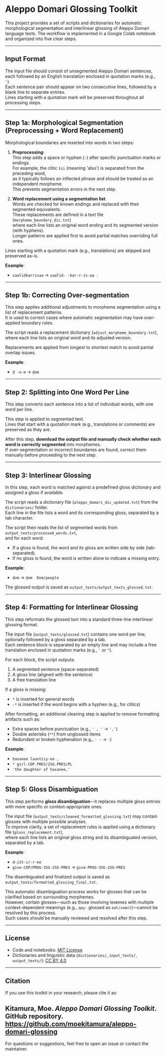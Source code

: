 # Aleppo Domari Glossing Toolkit

This project provides a set of scripts and dictionaries for automatic morphological segmentation and interlinear glossing of Aleppo Domari language texts. The workflow is implemented in a Google Colab notebook and organized into five clear steps.

---

## Input Format

The input file should consist of unsegmented Aleppo Domari sentences,  
each followed by an English translation enclosed in quotation marks (e.g., `'`).  
Each sentence pair should appear on two consecutive lines, followed by a blank line to separate entries.  
Lines starting with a quotation mark will be preserved throughout all processing steps.

---

## Step 1a: Morphological Segmentation (Preprocessing + Word Replacement)

Morphological boundaries are inserted into words in two steps:

1. **Preprocessing**:  
   This step adds a space or hyphen (`-`) after specific punctuation marks or endings.  
   For example, the clitic `šii` (meaning 'also') is separated from the preceding word,  
   as it typically follows an inflected phrase and should be treated as an independent morpheme.  
   This prevents segmentation errors in the next step.

2. **Word replacement using a segmentation list**:  
   Words are checked for known endings and replaced with their segmented equivalents.  
   These replacements are defined in a text file (`morpheme_boundary_dic.txt`)  
   where each line lists an original word ending and its segmented version (with hyphens).  
   Longer patterns are applied first to avoid partial matches overriding full ones.

Lines starting with a quotation mark (e.g., translations) are skipped and preserved as-is.

**Example**:
- `saaʕidkarrisaa` → `saaʕid- -kar-r-is-aa .`

---

## Step 1b: Correcting Over-segmentation

This step applies additional adjustments to morpheme segmentation using a list of replacement patterns.  
It is used to correct cases where automatic segmentation may have over-applied boundary rules.

The script reads a replacement dictionary (`adjust_morpheme_boundary.txt`),  
where each line lists an original word and its adjusted version.

Replacements are applied from longest to shortest match to avoid partial overlap issues.

**Example**:
- `ḍ -o-m` → `ḍom`

---

## Step 2: Splitting into One Word Per Line

This step converts each sentence into a list of individual words, with one word per line.

This step is applied to segmented text.  
Lines that start with a quotation mark (e.g., translations or comments) are preserved as they are.

After this step, **download the output file and manually check whether each word is correctly segmented** into morphemes.  
If over-segmentation or incorrect boundaries are found, correct them manually before proceeding to the next step.

---

## Step 3: Interlinear Glossing

In this step, each word is matched against a predefined gloss dictionary and assigned a gloss if available.

The script reads a dictionary file (`aleppo_domari_dic_updated.txt`) from the `dictionaries/` folder.  
Each line in the file lists a word and its corresponding gloss, separated by a tab character.

The script then reads the list of segmented words from `output_texts/processed_words.txt`,  
and for each word:
- If a gloss is found, the word and its gloss are written side by side (tab-separated).
- If no gloss is found, the word is written alone to indicate a missing entry.

**Example**:
- `ḍom` → `ḍom	Dom/people`

The glossed output is saved as `output_texts/output_texts_glossed.txt`.

---

## Step 4: Formatting for Interlinear Glossing

This step reformats the glossed text into a standard three-line interlinear glossing format.

The input file (`output_texts/glossed.txt`) contains one word per line, optionally followed by a gloss separated by a tab.  
Each sentence block is separated by an empty line and may include a free translation enclosed in quotation marks (e.g., `'` or `"`).

For each block, the script outputs:

1. A segmented sentence (space-separated)  
2. A gloss line (aligned with the sentence)  
3. A free translation line

If a gloss is missing:
- `*` is inserted for general words
- `-*` is inserted if the word begins with a hyphen (e.g., for clitics)

After formatting, an additional cleaning step is applied to remove formatting artifacts such as:
- Extra spaces before punctuation (e.g., `' , '` → `','`)
- Double asterisks (`**`) from unglossed items
- Redundant or broken hyphenation (e.g., `- -` → `-`)

**Example**:
- `ḥasanee laavtiiy-ee ,`
- `* girl-COP.PRES/2SG.PRES/PL`
- `'the daughter of ḥasanee,'`

---

## Step 5: Gloss Disambiguation

This step performs **gloss disambiguation**—it replaces multiple gloss entries with more specific or context-appropriate ones.

The input file (`output_texts/cleaned_formatted_glossing.txt`) may contain glosses with multiple possible analyses.  
To improve clarity, a set of replacement rules is applied using a dictionary file (`gloss_replacement.txt`),  
where each line lists an original gloss string and its disambiguated version, separated by a tab.

**Example**:
- `d-išt-ir-r-ee`  
- `give-COP/PROG-3SG-2SG-PRES` → `give-PROG-3SG-2SG-PRES`

The disambiguated and finalized output is saved as `output_texts/formatted_glossing_final.txt`.

This automatic disambiguation process works for glosses that can be clarified based on surrounding morphemes.  
However, certain glosses—such as those involving lexemes with multiple context-dependent meanings (e.g., `qay-` glossed as `eat/vomit`)—cannot be resolved by this process.  
Such cases should be manually reviewed and resolved after this step.

---

## License

- Code and notebooks: [MIT License](./LICENSE)  
- Dictionaries and linguistic data (`dictionaries/`, `input_texts/`, `output_texts/`): [CC BY 4.0](https://creativecommons.org/licenses/by/4.0/)


---

## Citation

If you use this toolkit in your research, please cite it as:

Kitamura, Moe. *Aleppo Domari Glossing Toolkit*. GitHub repository. https://github.com/moekitamura/aleppo-domari-glossing
---

For questions or suggestions, feel free to open an issue or contact the maintainer.

